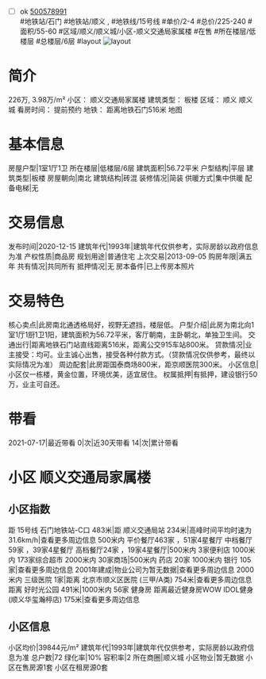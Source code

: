 - [ ] ok [500578991](https://bj.5i5j.com/ershoufang/500578991.html)  
 #地铁站/石门 #地铁站/顺义 ,  #地铁线/15号线
#单价/2-4 #总价/225-240 #面积/55-60   #区域/顺义/顺义城/小区-顺义交通局家属楼 #在售 #所在楼层/低楼层 #总楼层/6层 #layout 
![layout](http://image2.5i5j.com//group1/M00/DB/67/CgqJMV6GB96Afi0WAAI_EyXIKmA721.jpg_P5.jpg) 
# 简介 
 226万,  3.98万/m² 
小区： 顺义交通局家属楼
建筑类型： 板楼
区域： 顺义 顺义城
看房时间： 提前预约
地铁： 距离地铁石门516米 地图
# 基本信息 
 房屋户型|1室1厅1卫
所在楼层|低楼层/6层
建筑面积|56.72平米
户型结构|平层
建筑类型|板楼
房屋朝向|南北
建筑结构|砖混
装修情况|简装
供暖方式|集中供暖
配备电梯|无
# 交易信息 
 发布时间|2020-12-15
建筑年代|1993年|建筑年代仅供参考，实际房龄以政府信息为准
产权性质|商品房
规划用途|普通住宅
上次交易|2013-09-05
购房年限|满五年
共有情况|共同所有
抵押情况|无
房本备件|已上传房本照片
# 交易特色 
 核心卖点|此房南北通透格局好，视野无遮挡，楼层低。
户型介绍|此房为南北向1室1厅1厨1卫1阳，建筑面积为56.72平米，客厅朝南，主卧朝北，单独卫生间。
交通出行|距离地铁石门站直线距离516米，距离公交915车站800米。
贷款情况|业主接受：均可。业主诚心出售，接受各种付款方式。（贷款情况仅供参考，最终以实际情况为准）
周边配套|此房距国泰商场800米，距京顺医院300米。
小区信息|小区仅一栋楼，黄金位置，环境优美，适宜居住。
权属抵押|有抵押，建设银行50万，业主可自还。
# 带看 
 2021-07-17|最近带看	 0|次|近30天带看	 14|次|累计带看
# 小区 顺义交通局家属楼
## 小区指数 
 距 15号线 石门地铁站-C口 483米|距 顺义交通局站 234米|高峰时间平均时速为31.6km/h|查看更多周边信息
500米内 平价餐厅463家 ，51家4星餐厅
中档餐厅59家 ，39家4星餐厅
高档餐厅24家 ，19家4星餐厅|500米内 3家便利店
1000米内 173家综合超市
2000米内 30家商场|500米内 药店 20家
1000米内 银行 105家|查看更多周边信息
2001年建成|物业公司为暂无数据|查看更多周边信息
2000米内 三级医院 1家|距离 北京市顺义区医院 (三甲/A类) 754米|查看更多周边信息
距离 好时光公园 491米|1000米内 56家 健身房
距离最近健身房WOW IDOL健身(顺义华玺瀚楟店) 175米|查看更多周边信息
## 小区信息 
 小区均价|39844元/m²
建筑年代|1993年|建筑年代仅供参考，实际房龄以政府信息为准
总户数|72
绿化率|10%
容积率|2
所在商圈|顺义城
小区物业|暂无数据
小区在售房源1套
小区在租房源0套

